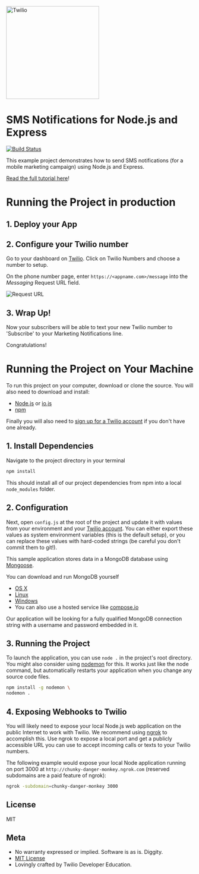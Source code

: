<a href="https://www.twilio.com">
  <img src="https://static0.twilio.com/marketing/bundles/marketing/img/logos/wordmark-red.svg" alt=Twilio width=250 />
</a>


# SMS Notifications for Node.js and Express

[![Build Status](https://travis-ci.org/TwilioDevEd/marketing-notifications-node.svg?branch=master)](https://travis-ci.org/TwilioDevEd/marketing-notifications-node)

This example project demonstrates how to send SMS notifications (for a mobile marketing campaign) using Node.js and Express.

[Read the full tutorial here](https://www.twilio.com/docs/tutorials/walkthrough/marketing-notifications/node/express)!


# Running the Project in production

## 1. Deploy your App

## 2. Configure your Twilio number

Go to your dashboard on [Twilio](https://www.twilio.com/console/phone-numbers/incoming). Click on Twilio Numbers and choose a number to setup.

On the phone number page, enter `https://<appname.com>/message` into the _Messaging_ Request URL field.

![Request URL](https://howtodocs.s3.amazonaws.com/setup-twilio-number.png)

## 3. Wrap Up!

Now your subscribers will be able to text your new Twilio number to 'Subscribe' to your Marketing Notifications line.

Congratulations!

# Running the Project on Your Machine

To run this project on your computer, download or clone the source. You will also need to download and install:
* [Node.js](https://nodejs.org) or [io.js](https://iojs.org/en/index.html)
* [npm](https://www.npmjs.com)

Finally you will also need to [sign up for a Twilio account](https://www.twilio.com/try-twilio) if you don't have one already.

## 1. Install Dependencies

Navigate to the project directory in your terminal

```bash
npm install
```

This should install all of our project dependencies from npm into a local `node_modules` folder.

## 2. Configuration

Next, open `config.js` at the root of the project and update it with values from your environment and your [Twilio account](https://www.twilio.com/console/voice/dashboard). You can either export these values as system environment variables (this is the default setup), or you can replace these values with hard-coded strings (be careful you don't commit them to git!).

This sample application stores data in a MongoDB database using [Mongoose](http://mongoosejs.com).

You can download and run MongoDB yourself
* [OS X](https://docs.mongodb.org/manual/tutorial/install-mongodb-on-os-x/)
* [Linux](https://docs.mongodb.org/manual/tutorial/install-mongodb-on-ubuntu/)
* [Windows](https://docs.mongodb.org/manual/tutorial/install-mongodb-on-windows/)
* You can also use a hosted service like [compose.io](https://www.compose.io/)

Our application will be looking for a fully qualified MongoDB connection string with a username and password embedded in it.

## 3. Running the Project

To launch the application, you can use `node .` in the project's root directory. You might also consider using [nodemon](https://github.com/remy/nodemon) for this. It works just like the node command, but automatically restarts your application when you change any source code files.

```bash
npm install -g nodemon \
nodemon .
```

## 4. Exposing Webhooks to Twilio

You will likely need to expose your local Node.js web application on the public Internet to work with Twilio. We recommend using [ngrok](https://ngrok.com/docs) to accomplish this. Use ngrok to expose a local port and get a publicly accessible URL you can use to accept incoming calls or texts to your Twilio numbers.

The following example would expose your local Node application running on port 3000 at `http://chunky-danger-monkey.ngrok.com` (reserved subdomains are a paid feature of ngrok):

```bash
ngrok -subdomain=chunky-danger-monkey 3000
```

## License

MIT

## Meta

* No warranty expressed or implied.  Software is as is. Diggity.
* [MIT License](http://www.opensource.org/licenses/mit-license.html)
* Lovingly crafted by Twilio Developer Education.
